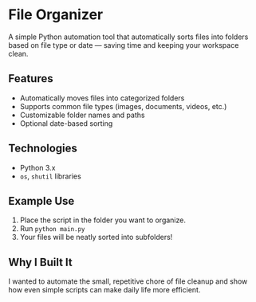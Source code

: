 # File Organizer

A simple Python automation tool that automatically sorts files into folders
based on file type or date — saving time and keeping your workspace clean.

## Features
- Automatically moves files into categorized folders
- Supports common file types (images, documents, videos, etc.)
- Customizable folder names and paths
- Optional date-based sorting

## Technologies
- Python 3.x
- `os`, `shutil` libraries

## Example Use
1. Place the script in the folder you want to organize.
2. Run `python main.py`
3. Your files will be neatly sorted into subfolders!

## Why I Built It
I wanted to automate the small, repetitive chore of file cleanup and
show how even simple scripts can make daily life more efficient.
 

